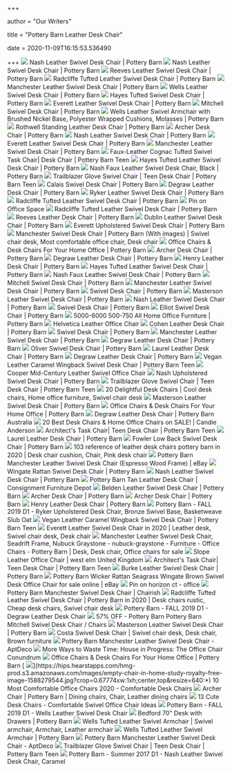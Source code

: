 +++
        
author = "Our Writers"
        
title = "Pottery Barn Leather Desk Chair"
        
date = 2020-11-09T16:15:53.536490
        
+++
[ ![](https://assets.pbimgs.com/pbimgs/rk/images/dp/wcm/202034/0440/nash-leather-swivel-desk-chair-c.jpg)](https://assets.pbimgs.com/pbimgs/rk/images/dp/wcm/202034/0440/nash-leather-swivel-desk-chair-c.jpg) Nash Leather Swivel Desk Chair | Pottery Barn
[ ![](https://assets.pbimgs.com/pbimgs/rk/images/dp/wcm/202034/0691/nash-leather-swivel-desk-chair-c.jpg)](https://assets.pbimgs.com/pbimgs/rk/images/dp/wcm/202034/0691/nash-leather-swivel-desk-chair-c.jpg) Nash Leather Swivel Desk Chair | Pottery Barn
[ ![](https://assets.pbimgs.com/pbimgs/ab/images/dp/wcm/202034/0589/reeves-leather-swivel-desk-chair-c.jpg)](https://assets.pbimgs.com/pbimgs/ab/images/dp/wcm/202034/0589/reeves-leather-swivel-desk-chair-c.jpg) Reeves Leather Swivel Desk Chair | Pottery Barn
[ ![](https://assets.pbimgs.com/pbimgs/ab/images/dp/wcm/202034/0475/radcliffe-tufted-leather-swivel-desk-chair-c.jpg)](https://assets.pbimgs.com/pbimgs/ab/images/dp/wcm/202034/0475/radcliffe-tufted-leather-swivel-desk-chair-c.jpg) Radcliffe Tufted Leather Swivel Desk Chair | Pottery Barn
[ ![](https://assets.pbimgs.com/pbimgs/ab/images/dp/wcm/202034/0746/manchester-leather-swivel-desk-chair-c.jpg)](https://assets.pbimgs.com/pbimgs/ab/images/dp/wcm/202034/0746/manchester-leather-swivel-desk-chair-c.jpg) Manchester Leather Swivel Desk Chair | Pottery Barn
[ ![](https://assets.pbimgs.com/pbimgs/ab/images/dp/wcm/202034/0410/wells-leather-swivel-desk-chair-c.jpg)](https://assets.pbimgs.com/pbimgs/ab/images/dp/wcm/202034/0410/wells-leather-swivel-desk-chair-c.jpg) Wells Leather Swivel Desk Chair | Pottery Barn
[ ![](https://assets.pbimgs.com/pbimgs/rk/images/dp/wcm/202034/0697/hayes-tufted-swivel-desk-chair-o.jpg)](https://assets.pbimgs.com/pbimgs/rk/images/dp/wcm/202034/0697/hayes-tufted-swivel-desk-chair-o.jpg) Hayes Tufted Swivel Desk Chair | Pottery Barn
[ ![](https://assets.pbimgs.com/pbimgs/ab/images/dp/wcm/202034/0502/everett-leather-swivel-desk-chair-c.jpg)](https://assets.pbimgs.com/pbimgs/ab/images/dp/wcm/202034/0502/everett-leather-swivel-desk-chair-c.jpg) Everett Leather Swivel Desk Chair | Pottery Barn
[ ![](https://assets.pbimgs.com/pbimgs/ab/images/dp/wcm/202034/0194/mitchell-swivel-desk-chair-c.jpg)](https://assets.pbimgs.com/pbimgs/ab/images/dp/wcm/202034/0194/mitchell-swivel-desk-chair-c.jpg) Mitchell Swivel Desk Chair | Pottery Barn
[ ![](https://assets.pbimgs.com/pbimgs/rk/images/dp/wcm/202021/0156/img1c.jpg)](https://assets.pbimgs.com/pbimgs/rk/images/dp/wcm/202021/0156/img1c.jpg) Wells Leather Swivel Armchair with Brushed Nickel Base, Polyester Wrapped  Cushions, Molasses | Pottery Barn
[ ![](https://assets.pbimgs.com/pbimgs/rk/images/dp/wcm/202034/0585/rothwell-standing-leather-desk-chair-c.jpg)](https://assets.pbimgs.com/pbimgs/rk/images/dp/wcm/202034/0585/rothwell-standing-leather-desk-chair-c.jpg) Rothwell Standing Leather Desk Chair | Pottery Barn
[ ![](https://assets.pbimgs.com/pbimgs/ab/images/dp/wcm/202034/0703/archer-desk-chair-c.jpg)](https://assets.pbimgs.com/pbimgs/ab/images/dp/wcm/202034/0703/archer-desk-chair-c.jpg) Archer Desk Chair | Pottery Barn
[ ![](https://assets.pbimgs.com/pbimgs/rk/images/dp/wcm/202034/0299/nash-leather-swivel-desk-chair-c.jpg)](https://assets.pbimgs.com/pbimgs/rk/images/dp/wcm/202034/0299/nash-leather-swivel-desk-chair-c.jpg) Nash Leather Swivel Desk Chair | Pottery Barn
[ ![](https://assets.pbimgs.com/pbimgs/ab/images/dp/wcm/202034/0247/everett-leather-swivel-desk-chair-c.jpg)](https://assets.pbimgs.com/pbimgs/ab/images/dp/wcm/202034/0247/everett-leather-swivel-desk-chair-c.jpg) Everett Leather Swivel Desk Chair | Pottery Barn
[ ![](https://assets.pbimgs.com/pbimgs/ab/images/dp/wcm/202034/0556/manchester-leather-swivel-desk-chair-c.jpg)](https://assets.pbimgs.com/pbimgs/ab/images/dp/wcm/202034/0556/manchester-leather-swivel-desk-chair-c.jpg) Manchester Leather Swivel Desk Chair | Pottery Barn
[ ![](https://assets.ptimgs.com/ptimgs/ab/images/dp/wcm/202040/0123/faux-leather-cognac-tufted-swivel-swivel-desk-chair-c.jpg)](https://assets.ptimgs.com/ptimgs/ab/images/dp/wcm/202040/0123/faux-leather-cognac-tufted-swivel-swivel-desk-chair-c.jpg) Faux-Leather Cognac Tufted Swivel Task Chair| Desk Chair | Pottery Barn Teen
[ ![](https://assets.pbimgs.com/pbimgs/rk/images/dp/wcm/202034/0503/hayes-tufted-leather-swivel-desk-chair-c.jpg)](https://assets.pbimgs.com/pbimgs/rk/images/dp/wcm/202034/0503/hayes-tufted-leather-swivel-desk-chair-c.jpg) Hayes Tufted Leather Swivel Desk Chair | Pottery Barn
[ ![](https://assets.pbimgs.com/pbimgs/ab/images/dp/wcm/202036/0067/nash-faux-leather-swivel-desk-chair-black-c.jpg)](https://assets.pbimgs.com/pbimgs/ab/images/dp/wcm/202036/0067/nash-faux-leather-swivel-desk-chair-black-c.jpg) Nash Faux Leather Swivel Desk Chair, Black | Pottery Barn
[ ![](https://www.pbteen.com/ptimgs/rk/images/dp/wcm/202021/0026/faux-suede-tobacco-glove-swivel-desk-chair-c.jpg)](https://www.pbteen.com/ptimgs/rk/images/dp/wcm/202021/0026/faux-suede-tobacco-glove-swivel-desk-chair-c.jpg) Trailblazer Glove Swivel Chair | Teen Desk Chair | Pottery Barn Teen
[ ![](https://assets.pbimgs.com/pbimgs/rk/images/dp/wcm/202034/0188/calais-swivel-desk-chair-c.jpg)](https://assets.pbimgs.com/pbimgs/rk/images/dp/wcm/202034/0188/calais-swivel-desk-chair-c.jpg) Calais Swivel Desk Chair | Pottery Barn
[ ![](https://assets.pbimgs.com/pbimgs/rk/images/dp/wcm/202034/0186/degraw-leather-desk-chair-c.jpg)](https://assets.pbimgs.com/pbimgs/rk/images/dp/wcm/202034/0186/degraw-leather-desk-chair-c.jpg) Degraw Leather Desk Chair | Pottery Barn
[ ![](https://assets.pbimgs.com/pbimgs/ab/images/dp/wcm/202034/0570/ryker-leather-swivel-desk-chair-c.jpg)](https://assets.pbimgs.com/pbimgs/ab/images/dp/wcm/202034/0570/ryker-leather-swivel-desk-chair-c.jpg) Ryker Leather Swivel Desk Chair | Pottery Barn
[ ![](https://assets.pbimgs.com/pbimgs/ab/images/dp/wcm/202034/0310/radcliffe-tufted-leather-swivel-desk-chair-c.jpg)](https://assets.pbimgs.com/pbimgs/ab/images/dp/wcm/202034/0310/radcliffe-tufted-leather-swivel-desk-chair-c.jpg) Radcliffe Tufted Leather Swivel Desk Chair | Pottery Barn
[ ![](https://i.pinimg.com/originals/43/48/21/434821bbb7e58bdde259e4eeb1840f2d.jpg)](https://i.pinimg.com/originals/43/48/21/434821bbb7e58bdde259e4eeb1840f2d.jpg) Pin on Office Space
[ ![](https://assets.pbimgs.com/pbimgs/ab/images/dp/wcm/202034/0607/radcliffe-tufted-leather-swivel-desk-chair-c.jpg)](https://assets.pbimgs.com/pbimgs/ab/images/dp/wcm/202034/0607/radcliffe-tufted-leather-swivel-desk-chair-c.jpg) Radcliffe Tufted Leather Swivel Desk Chair | Pottery Barn
[ ![](https://assets.pbimgs.com/pbimgs/ab/images/dp/wcm/202034/1246/img58c.jpg)](https://assets.pbimgs.com/pbimgs/ab/images/dp/wcm/202034/1246/img58c.jpg) Reeves Leather Desk Chair | Pottery Barn
[ ![](https://assets.pbimgs.com/pbimgs/ab/images/dp/wcm/202034/0313/dublin-leather-swivel-desk-chair-c.jpg)](https://assets.pbimgs.com/pbimgs/ab/images/dp/wcm/202034/0313/dublin-leather-swivel-desk-chair-c.jpg) Dublin Leather Swivel Desk Chair | Pottery Barn
[ ![](https://assets.pbimgs.com/pbimgs/ab/images/dp/wcm/202034/0421/everett-upholstered-swivel-desk-chair-c.jpg)](https://assets.pbimgs.com/pbimgs/ab/images/dp/wcm/202034/0421/everett-upholstered-swivel-desk-chair-c.jpg) Everett Upholstered Swivel Desk Chair | Pottery Barn
[ ![](https://i.pinimg.com/originals/a7/ba/5b/a7ba5bfcd9a8204fe934b8c2f2c8f212.jpg)](https://i.pinimg.com/originals/a7/ba/5b/a7ba5bfcd9a8204fe934b8c2f2c8f212.jpg) Manchester Swivel Desk Chair | Pottery Barn (With images) | Swivel chair  desk, Most comfortable office chair, Desk chair
[ ![](https://assets.pbimgs.com/pbimgs/ab/images/dp/wcm/202037/0248/reeves-upholstered-swivel-desk-chair-j.jpg)](https://assets.pbimgs.com/pbimgs/ab/images/dp/wcm/202037/0248/reeves-upholstered-swivel-desk-chair-j.jpg) Office Chairs & Desk Chairs For Your Home Office | Pottery Barn
[ ![](https://assets.pbimgs.com/pbimgs/ab/images/dp/wcm/202034/0485/archer-desk-chair-c.jpg)](https://assets.pbimgs.com/pbimgs/ab/images/dp/wcm/202034/0485/archer-desk-chair-c.jpg) Archer Desk Chair | Pottery Barn
[ ![](https://assets.pbimgs.com/pbimgs/rk/images/dp/wcm/202034/0400/degraw-leather-desk-chair-c.jpg)](https://assets.pbimgs.com/pbimgs/rk/images/dp/wcm/202034/0400/degraw-leather-desk-chair-c.jpg) Degraw Leather Desk Chair | Pottery Barn
[ ![](https://assets.pbimgs.com/pbimgs/rk/images/dp/wcm/202034/0401/henry-leather-desk-chair-c.jpg)](https://assets.pbimgs.com/pbimgs/rk/images/dp/wcm/202034/0401/henry-leather-desk-chair-c.jpg) Henry Leather Desk Chair | Pottery Barn
[ ![](https://assets.pbimgs.com/pbimgs/rk/images/dp/wcm/202034/0472/hayes-tufted-leather-swivel-desk-chair-c.jpg)](https://assets.pbimgs.com/pbimgs/rk/images/dp/wcm/202034/0472/hayes-tufted-leather-swivel-desk-chair-c.jpg) Hayes Tufted Leather Swivel Desk Chair | Pottery Barn
[ ![](https://assets.pbimgs.com/pbimgs/rk/images/dp/wcm/202034/0300/nash-faux-leather-swivel-desk-chair-c.jpg)](https://assets.pbimgs.com/pbimgs/rk/images/dp/wcm/202034/0300/nash-faux-leather-swivel-desk-chair-c.jpg) Nash Faux Leather Swivel Desk Chair | Pottery Barn
[ ![](https://assets.pbimgs.com/pbimgs/ab/images/dp/wcm/202034/0497/mitchell-swivel-desk-chair-c.jpg)](https://assets.pbimgs.com/pbimgs/ab/images/dp/wcm/202034/0497/mitchell-swivel-desk-chair-c.jpg) Mitchell Swivel Desk Chair | Pottery Barn
[ ![](https://assets.pbimgs.com/pbimgs/ab/images/dp/wcm/202034/0254/manchester-leather-swivel-desk-chair-c.jpg)](https://assets.pbimgs.com/pbimgs/ab/images/dp/wcm/202034/0254/manchester-leather-swivel-desk-chair-c.jpg) Manchester Leather Swivel Desk Chair | Pottery Barn
[ ![](https://assets.pbimgs.com/pbimgs/ab/images/dp/wcm/202034/0358/swivel-desk-chair-c.jpg)](https://assets.pbimgs.com/pbimgs/ab/images/dp/wcm/202034/0358/swivel-desk-chair-c.jpg) Swivel Desk Chair | Pottery Barn
[ ![](https://assets.pbimgs.com/pbimgs/rk/images/dp/wcm/202034/0256/masterson-leather-swivel-desk-chair-c.jpg)](https://assets.pbimgs.com/pbimgs/rk/images/dp/wcm/202034/0256/masterson-leather-swivel-desk-chair-c.jpg) Masterson Leather Swivel Desk Chair | Pottery Barn
[ ![](https://assets.pbimgs.com/pbimgs/rk/images/dp/wcm/202034/0562/nash-leather-swivel-desk-chair-c.jpg)](https://assets.pbimgs.com/pbimgs/rk/images/dp/wcm/202034/0562/nash-leather-swivel-desk-chair-c.jpg) Nash Leather Swivel Desk Chair | Pottery Barn
[ ![](https://assets.pbimgs.com/pbimgs/ab/images/dp/wcm/202034/0658/swivel-desk-chair-m.jpg)](https://assets.pbimgs.com/pbimgs/ab/images/dp/wcm/202034/0658/swivel-desk-chair-m.jpg) Swivel Desk Chair | Pottery Barn
[ ![](https://assets.pbimgs.com/pbimgs/rk/images/dp/wcm/202034/0810/elliot-swivel-desk-chair-m.jpg)](https://assets.pbimgs.com/pbimgs/rk/images/dp/wcm/202034/0810/elliot-swivel-desk-chair-m.jpg) Elliot Swivel Desk Chair | Pottery Barn
[ ![](https://www.potterybarn.com/pbimgs/rk/images/dp/wcm/202009/0558/manchester-upholstered-swivel-desk-chair-c.jpg)](https://www.potterybarn.com/pbimgs/rk/images/dp/wcm/202009/0558/manchester-upholstered-swivel-desk-chair-c.jpg) 5000-6000 500-750 All Home Office Furniture | Pottery Barn
[ ![](https://assets.weimgs.com/weimgs/rk/images/wcm/products/202036/0002/helvetica-leather-office-chair-c.jpg)](https://assets.weimgs.com/weimgs/rk/images/wcm/products/202036/0002/helvetica-leather-office-chair-c.jpg) Helvetica Leather Office Chair
[ ![](https://assets.pbimgs.com/pbimgs/ab/images/dp/wcm/202034/0449/cohen-leather-desk-chair-c.jpg)](https://assets.pbimgs.com/pbimgs/ab/images/dp/wcm/202034/0449/cohen-leather-desk-chair-c.jpg) Cohen Leather Desk Chair | Pottery Barn
[ ![](https://assets.pbimgs.com/pbimgs/ab/images/dp/wcm/202034/0619/swivel-desk-chair-c.jpg)](https://assets.pbimgs.com/pbimgs/ab/images/dp/wcm/202034/0619/swivel-desk-chair-c.jpg) Swivel Desk Chair | Pottery Barn
[ ![](https://assets.pbimgs.com/pbimgs/ab/images/dp/wcm/202031/0015/manchester-leather-swivel-desk-chair-c.jpg)](https://assets.pbimgs.com/pbimgs/ab/images/dp/wcm/202031/0015/manchester-leather-swivel-desk-chair-c.jpg) Manchester Leather Swivel Desk Chair | Pottery Barn
[ ![](https://assets.pbimgs.com/pbimgs/rk/images/dp/wcm/202034/0307/degraw-leather-desk-chair-c.jpg)](https://assets.pbimgs.com/pbimgs/rk/images/dp/wcm/202034/0307/degraw-leather-desk-chair-c.jpg) Degraw Leather Desk Chair | Pottery Barn
[ ![](https://assets.pbimgs.com/pbimgs/ab/images/dp/wcm/202034/0518/oliver-swivel-desk-chair-o.jpg)](https://assets.pbimgs.com/pbimgs/ab/images/dp/wcm/202034/0518/oliver-swivel-desk-chair-o.jpg) Oliver Swivel Desk Chair | Pottery Barn
[ ![](https://assets.pbimgs.com/pbimgs/ab/images/dp/wcm/202034/0393/laurel-leather-desk-chair-o.jpg)](https://assets.pbimgs.com/pbimgs/ab/images/dp/wcm/202034/0393/laurel-leather-desk-chair-o.jpg) Laurel Leather Desk Chair | Pottery Barn
[ ![](https://assets.pbimgs.com/pbimgs/rk/images/dp/wcm/202024/0008/degraw-leather-desk-chair-c.jpg)](https://assets.pbimgs.com/pbimgs/rk/images/dp/wcm/202024/0008/degraw-leather-desk-chair-c.jpg) Degraw Leather Desk Chair | Pottery Barn
[ ![](https://assets.ptimgs.com/ptimgs/ab/images/dp/wcm/202032/0013/vegan-leather-caramel-wingback-swivel-desk-chair-m.jpg)](https://assets.ptimgs.com/ptimgs/ab/images/dp/wcm/202032/0013/vegan-leather-caramel-wingback-swivel-desk-chair-m.jpg) Vegan Leather Caramel Wingback Swivel Desk Chair | Pottery Barn Teen
[ ![](https://assets.weimgs.com/weimgs/ab/images/wcm/products/202040/0291/cooper-mid-century-leather-swivel-office-chair-c.jpg)](https://assets.weimgs.com/weimgs/ab/images/wcm/products/202040/0291/cooper-mid-century-leather-swivel-office-chair-c.jpg) Cooper Mid-Century Leather Swivel Office Chair
[ ![](https://assets.pbimgs.com/pbimgs/rk/images/dp/wcm/202034/0831/nash-upholstered-swivel-desk-chair-c.jpg)](https://assets.pbimgs.com/pbimgs/rk/images/dp/wcm/202034/0831/nash-upholstered-swivel-desk-chair-c.jpg) Nash Upholstered Swivel Desk Chair | Pottery Barn
[ ![](https://assets.ptimgs.com/ptimgs/ab/images/dp/wcm/202030/0023/faux-suede-tobacco-glove-swivel-desk-chair-c.jpg)](https://assets.ptimgs.com/ptimgs/ab/images/dp/wcm/202030/0023/faux-suede-tobacco-glove-swivel-desk-chair-c.jpg) Trailblazer Glove Swivel Chair | Teen Desk Chair | Pottery Barn Teen
[ ![](https://i.pinimg.com/originals/08/7f/f2/087ff20b85bee1962984649c3db49567.jpg)](https://i.pinimg.com/originals/08/7f/f2/087ff20b85bee1962984649c3db49567.jpg) 20 Delightful Desk Chairs | Cool desk chairs, Home office furniture, Swivel chair  desk
[ ![](https://assets.pbimgs.com/pbimgs/rk/images/dp/wcm/202034/0800/masterson-leather-swivel-desk-chair-c.jpg)](https://assets.pbimgs.com/pbimgs/rk/images/dp/wcm/202034/0800/masterson-leather-swivel-desk-chair-c.jpg) Masterson Leather Swivel Desk Chair | Pottery Barn
[ ![](https://assets.pbimgs.com/pbimgs/ab/images/dp/wcm/202034/0332/radcliffe-tufted-upholstered-swivel-desk-chair-j.jpg)](https://assets.pbimgs.com/pbimgs/ab/images/dp/wcm/202034/0332/radcliffe-tufted-upholstered-swivel-desk-chair-j.jpg) Office Chairs & Desk Chairs For Your Home Office | Pottery Barn
[ ![](https://www.potterybarn.com.au/site/PB/Product%20Images/degraw-leather-desk-chair-201936-0695-degraw-leather-desk-chair-z.jpg?resizeid=77&resizeh=450&resizew=450)](https://www.potterybarn.com.au/site/PB/Product%20Images/degraw-leather-desk-chair-201936-0695-degraw-leather-desk-chair-z.jpg?resizeid=77&resizeh=450&resizew=450) Degraw Leather Desk Chair | Pottery Barn Australia
[ ![](https://candieanderson.com/images/2020/03/Pottery-Barn-Hayes-Tufted-Leather-Swivel-Desk-Chairs-home-office-sale.jpg)](https://candieanderson.com/images/2020/03/Pottery-Barn-Hayes-Tufted-Leather-Swivel-Desk-Chairs-home-office-sale.jpg) 20 Best Desk Chairs & Home Office Chairs on SALE! | Candie Anderson
[ ![](https://assets.ptimgs.com/ptimgs/ab/images/dp/wcm/202040/0127/architects-task-chair-c.jpg)](https://assets.ptimgs.com/ptimgs/ab/images/dp/wcm/202040/0127/architects-task-chair-c.jpg) Architect's Task Chair| Teen Desk Chair | Pottery Barn Teen
[ ![](https://assets.pbimgs.com/pbimgs/ab/images/dp/wcm/202034/0169/laurel-leather-desk-chair-c.jpg)](https://assets.pbimgs.com/pbimgs/ab/images/dp/wcm/202034/0169/laurel-leather-desk-chair-c.jpg) Laurel Leather Desk Chair | Pottery Barn
[ ![](https://assets.pbimgs.com/pbimgs/rk/images/dp/wcm/202034/0184/fowler-low-back-swivel-desk-chair-c.jpg)](https://assets.pbimgs.com/pbimgs/rk/images/dp/wcm/202034/0184/fowler-low-back-swivel-desk-chair-c.jpg) Fowler Low Back Swivel Desk Chair | Pottery Barn
[ ![](https://i.pinimg.com/originals/36/7d/53/367d5373955c35b90f0b620c03b83d27.jpg)](https://i.pinimg.com/originals/36/7d/53/367d5373955c35b90f0b620c03b83d27.jpg) 103 reference of leather desk chairs pottery barn in 2020 | Desk chair  cushion, Chair, Pink desk chair
[ ![](https://i.ebayimg.com/images/g/OU8AAOSwbR9e6UEW/s-l300.jpg)](https://i.ebayimg.com/images/g/OU8AAOSwbR9e6UEW/s-l300.jpg) Pottery Barn Manchester Leather Swivel Desk Chair (Espresso Wood Frame) |  eBay
[ ![](https://assets.pbimgs.com/pbimgs/ab/images/dp/wcm/202034/0446/wingate-rattan-swivel-desk-chair-c.jpg)](https://assets.pbimgs.com/pbimgs/ab/images/dp/wcm/202034/0446/wingate-rattan-swivel-desk-chair-c.jpg) Wingate Rattan Swivel Desk Chair | Pottery Barn
[ ![](https://assets.pbimgs.com/pbimgs/rk/images/dp/wcm/202030/0039/nash-leather-swivel-desk-chair-c.jpg)](https://assets.pbimgs.com/pbimgs/rk/images/dp/wcm/202030/0039/nash-leather-swivel-desk-chair-c.jpg) Nash Leather Swivel Desk Chair | Pottery Barn
[ ![](http://images.shoprw.com/cfdatl/Pottery-Barn-Tan-Leather-Desk-Chair_110426A.jpg)](http://images.shoprw.com/cfdatl/Pottery-Barn-Tan-Leather-Desk-Chair_110426A.jpg) Pottery Barn Tan Leather Desk Chair | Consignment Furniture Depot
[ ![](https://assets.pbimgs.com/pbimgs/ab/images/dp/wcm/202034/0196/belden-leather-swivel-desk-chair-o.jpg)](https://assets.pbimgs.com/pbimgs/ab/images/dp/wcm/202034/0196/belden-leather-swivel-desk-chair-o.jpg) Belden Leather Swivel Desk Chair | Pottery Barn
[ ![](https://assets.pbimgs.com/pbimgs/ab/images/dp/wcm/202034/0541/archer-desk-chair-c.jpg)](https://assets.pbimgs.com/pbimgs/ab/images/dp/wcm/202034/0541/archer-desk-chair-c.jpg) Archer Desk Chair | Pottery Barn
[ ![](https://assets.pbimgs.com/pbimgs/ab/images/dp/wcm/202034/0663/archer-desk-chair-c.jpg)](https://assets.pbimgs.com/pbimgs/ab/images/dp/wcm/202034/0663/archer-desk-chair-c.jpg) Archer Desk Chair | Pottery Barn
[ ![](https://assets.pbimgs.com/pbimgs/rk/images/dp/wcm/202034/0275/henry-leather-desk-chair-c.jpg)](https://assets.pbimgs.com/pbimgs/rk/images/dp/wcm/202034/0275/henry-leather-desk-chair-c.jpg) Henry Leather Desk Chair | Pottery Barn
[ ![](https://view.publitas.com/18339/958743/pages/5fce2926c596284ea68a8dcc86b53211b17d1fc3-at1000.jpg)](https://view.publitas.com/18339/958743/pages/5fce2926c596284ea68a8dcc86b53211b17d1fc3-at1000.jpg) Pottery Barn - FALL 2019 D1 - Ryker Upholstered Desk Chair, Bronze Swivel  Base, Basketweave Slub Oat
[ ![](https://assets.ptimgs.com/ptimgs/ab/images/dp/wcm/202025/0021/img1c.jpg)](https://assets.ptimgs.com/ptimgs/ab/images/dp/wcm/202025/0021/img1c.jpg) Vegan Leather Caramel Wingback Swivel Desk Chair | Pottery Barn Teen
[ ![](https://i.pinimg.com/originals/fb/1b/98/fb1b989a166f14522ddee24143f8b346.jpg)](https://i.pinimg.com/originals/fb/1b/98/fb1b989a166f14522ddee24143f8b346.jpg) Everett Leather Swivel Desk Chair in 2020 | Leather desk, Swivel chair desk,  Desk chair
[ ![](https://i.pinimg.com/474x/4f/b1/51/4fb1517c78aaf0979040e7eeb657e7b6.jpg)](https://i.pinimg.com/474x/4f/b1/51/4fb1517c78aaf0979040e7eeb657e7b6.jpg) Manchester Leather Swivel Desk Chair, Seadrift Frame, Nubuck Graystone -  nubuck-graystone - Furniture - Office Chairs - Pottery Barn | Desk, Desk  chair, Office chairs for sale
[ ![](https://www.westelm.co.uk/site/WE/Product%20Images/slope-leather-office-chair-h2113-hero-z.jpg?resizeid=61&resizeh=450&resizew=450)](https://www.westelm.co.uk/site/WE/Product%20Images/slope-leather-office-chair-h2113-hero-z.jpg?resizeid=61&resizeh=450&resizew=450) Slope Leather Office Chair | west elm United Kingdom
[ ![](https://www.pbteen.com/ptimgs/ab/images/dp/wcm/201940/0361/img34c.jpg)](https://www.pbteen.com/ptimgs/ab/images/dp/wcm/201940/0361/img34c.jpg) Architect's Task Chair| Teen Desk Chair | Pottery Barn Teen
[ ![](https://assets.pbimgs.com/pbimgs/ab/images/dp/wcm/202038/0125/img10c.jpg)](https://assets.pbimgs.com/pbimgs/ab/images/dp/wcm/202038/0125/img10c.jpg) Burke Leather Swivel Desk Chair | Pottery Barn
[ ![](https://i.ebayimg.com/images/g/yxAAAOSw8vtfgWEK/s-l640.jpg)](https://i.ebayimg.com/images/g/yxAAAOSw8vtfgWEK/s-l640.jpg) Pottery Barn Wicker Rattan Seagrass Wingate Brown Swivel Desk Office Chair  for sale online | eBay
[ ![](https://i.pinimg.com/564x/01/29/a2/0129a23c635819de33589b5c8494cf1b.jpg)](https://i.pinimg.com/564x/01/29/a2/0129a23c635819de33589b5c8494cf1b.jpg) Pin on horizon ct - office
[ ![](https://chairish-prod.freetls.fastly.net/image/product/sized/1f9863a9-ca2f-44c3-8564-cd10563b69a0/pottery-barn-manchester-swivel-desk-chair-7491?aspect=fit&width=640&height=640)](https://chairish-prod.freetls.fastly.net/image/product/sized/1f9863a9-ca2f-44c3-8564-cd10563b69a0/pottery-barn-manchester-swivel-desk-chair-7491?aspect=fit&width=640&height=640) Pottery Barn Manchester Swivel Desk Chair | Chairish
[ ![](https://i.pinimg.com/564x/e1/2f/95/e12f9533c722890215876bf25b424ade.jpg)](https://i.pinimg.com/564x/e1/2f/95/e12f9533c722890215876bf25b424ade.jpg) Radcliffe Tufted Leather Swivel Desk Chair | Pottery Barn in 2020 | Desk  chairs rustic, Cheap desk chairs, Swivel chair desk
[ ![](https://view.publitas.com/18339/958743/pages/2fc34e0e53496d7208406d9723797d1fdee31ec3-at1000.jpg)](https://view.publitas.com/18339/958743/pages/2fc34e0e53496d7208406d9723797d1fdee31ec3-at1000.jpg) Pottery Barn - FALL 2019 D1 - Degraw Leather Desk Chair
[ ![](https://images.kaiyo.com/105462/pottery-barn/chairs/home-office-chairs/pottery-barn-mitchell-swivel-desk-chair-second-hand.jpeg)](https://images.kaiyo.com/105462/pottery-barn/chairs/home-office-chairs/pottery-barn-mitchell-swivel-desk-chair-second-hand.jpeg) 57% OFF - Pottery Barn Pottery Barn Mitchell Swivel Desk Chair / Chairs
[ ![](https://assets.pbimgs.com/pbimgs/rk/images/dp/wcm/202034/0704/masterson-leather-swivel-desk-chair-c.jpg)](https://assets.pbimgs.com/pbimgs/rk/images/dp/wcm/202034/0704/masterson-leather-swivel-desk-chair-c.jpg) Masterson Leather Swivel Desk Chair | Pottery Barn
[ ![](https://i.pinimg.com/564x/f9/a4/17/f9a417b79c2cc9b0e4a76d3a444d0f77.jpg)](https://i.pinimg.com/564x/f9/a4/17/f9a417b79c2cc9b0e4a76d3a444d0f77.jpg) Costa Swivel Desk Chair | Swivel chair desk, Desk chair, Brown furniture
[ ![](https://d6qwfb5pdou4u.cloudfront.net/product-images/6340001-6350000/6346227/f46b2f02b37c74d18db1db3f2b1079ed4f47bdce0fbd0915a8aeaa91264bc9a6/1500-1500-frame-0.jpg)](https://d6qwfb5pdou4u.cloudfront.net/product-images/6340001-6350000/6346227/f46b2f02b37c74d18db1db3f2b1079ed4f47bdce0fbd0915a8aeaa91264bc9a6/1500-1500-frame-0.jpg) Pottery Barn Manchester Leather Swivel Desk Chair - AptDeco
[ ![](http://4.bp.blogspot.com/_Mi5VfhVwrzs/RoAUFPrx4_I/AAAAAAAABIo/TJpj86D_Czk/s400/PB+Teen+Airgo+Chair.jpg)](http://4.bp.blogspot.com/_Mi5VfhVwrzs/RoAUFPrx4_I/AAAAAAAABIo/TJpj86D_Czk/s400/PB+Teen+Airgo+Chair.jpg) More Ways to Waste Time: House in Progress: The Office Chair Conundrum
[ ![](https://assets.pbimgs.com/pbimgs/ab/images/dp/wcm/202037/0244/manchester-upholstered-swivel-desk-chair-2-j.jpg)](https://assets.pbimgs.com/pbimgs/ab/images/dp/wcm/202037/0244/manchester-upholstered-swivel-desk-chair-2-j.jpg) Office Chairs & Desk Chairs For Your Home Office | Pottery Barn
[ ![](https://hips.hearstapps.com/hmg-prod.s3.amazonaws.com/images/empty-chair-in-home-study-royalty-free-image-1588279544.jpg?crop=0.67774xw:1xh;center,top&resize=640:*)](https://hips.hearstapps.com/hmg-prod.s3.amazonaws.com/images/empty-chair-in-home-study-royalty-free-image-1588279544.jpg?crop=0.67774xw:1xh;center,top&resize=640:*) 10 Most Comfortable Office Chairs 2020 - Comfortable Desk Chairs
[ ![](https://i.pinimg.com/originals/51/6a/2a/516a2a153362368548727a58494b253b.jpg)](https://i.pinimg.com/originals/51/6a/2a/516a2a153362368548727a58494b253b.jpg) Archer Chair | Pottery Barn | Dining chairs, Chair, Leather dining chairs
[ ![](https://hips.hearstapps.com/hmg-prod.s3.amazonaws.com/images/officechairs-01-1595968516.jpg)](https://hips.hearstapps.com/hmg-prod.s3.amazonaws.com/images/officechairs-01-1595968516.jpg) 13 Cute Desk Chairs - Comfortable Swivel Office Chair Ideas
[ ![](https://view.publitas.com/18339/958743/pages/ed148a90109799c127950c34a089cdfc41f12178-at1000.jpg)](https://view.publitas.com/18339/958743/pages/ed148a90109799c127950c34a089cdfc41f12178-at1000.jpg) Pottery Barn - FALL 2019 D1 - Wells Leather Swivel Desk Chair
[ ![](https://assets.pbimgs.com/pbimgs/ab/images/dp/wcm/202034/0795/bedford-70-desk-with-drawers-c.jpg)](https://assets.pbimgs.com/pbimgs/ab/images/dp/wcm/202034/0795/bedford-70-desk-with-drawers-c.jpg) Bedford 70" Desk with Drawers | Pottery Barn
[ ![](https://i.pinimg.com/originals/b6/e3/b4/b6e3b497f148d2394020c54229ad89f5.png)](https://i.pinimg.com/originals/b6/e3/b4/b6e3b497f148d2394020c54229ad89f5.png) Wells Tufted Leather Swivel Armchair | Swivel armchair, Armchair, Leather  armchair
[ ![](https://assets.pbimgs.com/pbimgs/ab/images/dp/wcm/202034/0378/wells-tufted-leather-swivel-armchair-c.jpg)](https://assets.pbimgs.com/pbimgs/ab/images/dp/wcm/202034/0378/wells-tufted-leather-swivel-armchair-c.jpg) Wells Tufted Leather Swivel Armchair | Pottery Barn
[ ![](https://d6qwfb5pdou4u.cloudfront.net/product-images/6340001-6350000/6346227/310642c7dcb70382a6d35220b5c7eca240c96dc5161723d6ddd21d7c18ed729f/1500-1500-frame-0.jpg)](https://d6qwfb5pdou4u.cloudfront.net/product-images/6340001-6350000/6346227/310642c7dcb70382a6d35220b5c7eca240c96dc5161723d6ddd21d7c18ed729f/1500-1500-frame-0.jpg) Pottery Barn Manchester Leather Swivel Desk Chair - AptDeco
[ ![](https://assets.ptimgs.com/ptimgs/ab/images/dp/wcm/202021/0005/img46c.jpg)](https://assets.ptimgs.com/ptimgs/ab/images/dp/wcm/202021/0005/img46c.jpg) Trailblazer Glove Swivel Chair | Teen Desk Chair | Pottery Barn Teen
[ ![](https://view.publitas.com/images?src=https%3A%2F%2Fwww.potterybarn.com%2Fpbimgs%2Fab%2Fimages%2Fdp%2Fwcm%2F201922%2F0340%2Fnash-swivel-desk-chair-m.jpg&s=038229df88c962bd57aa5e483cfac18edd0b9a99a0d1866615ea033181dc0f43)](https://view.publitas.com/images?src=https%3A%2F%2Fwww.potterybarn.com%2Fpbimgs%2Fab%2Fimages%2Fdp%2Fwcm%2F201922%2F0340%2Fnash-swivel-desk-chair-m.jpg&s=038229df88c962bd57aa5e483cfac18edd0b9a99a0d1866615ea033181dc0f43) Pottery Barn - Summer 2017 D1 - Nash Leather Swivel Desk Chair, Caramel

